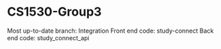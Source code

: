 # CS1530-Group3

Most up-to-date branch: Integration
Front end code: study-connect
Back end code: study_connect_api
